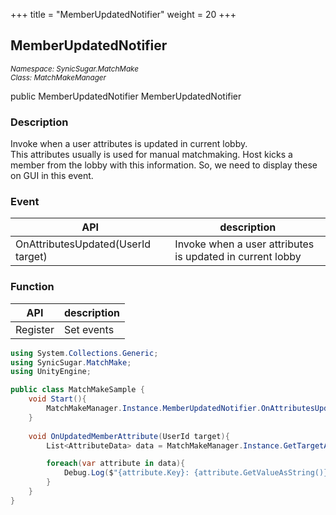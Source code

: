 +++
title = "MemberUpdatedNotifier"
weight = 20
+++
## MemberUpdatedNotifier
<small>*Namespace: SynicSugar.MatchMake* <br>
*Class: MatchMakeManager* </small>

public MemberUpdatedNotifier MemberUpdatedNotifier


### Description
Invoke when a user attributes is updated in current lobby.<br>
This attributes usually is used for manual matchmaking. Host kicks a member from the lobby with this information. So, we need to display these on GUI in this event.


### Event
| API | description |
|---|---|
| OnAttributesUpdated(UserId target) | Invoke when a user attributes is updated in current lobby |

### Function
| API | description |
|---|---|
| Register | Set events |


```cs
using System.Collections.Generic;
using SynicSugar.MatchMake;
using UnityEngine;

public class MatchMakeSample {
    void Start(){
        MatchMakeManager.Instance.MemberUpdatedNotifier.OnAttributesUpdated += t => OnUpdatedMemberAttribute(t);
    }
    
    void OnUpdatedMemberAttribute(UserId target){
        List<AttributeData> data = MatchMakeManager.Instance.GetTargetAttributeData(target);

        foreach(var attribute in data){
            Debug.Log($"{attribute.Key}: {attribute.GetValueAsString()}");
        }
    }
}
```